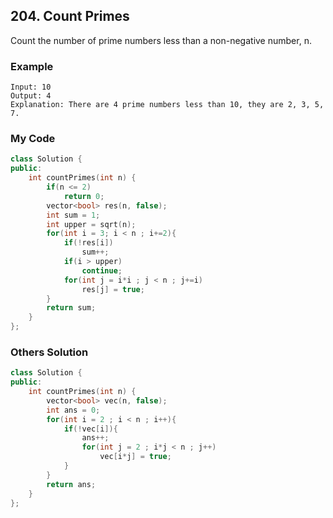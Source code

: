 ## 204. Count Primes

Count the number of prime numbers less than a non-negative number, n.


### Example

```
Input: 10
Output: 4
Explanation: There are 4 prime numbers less than 10, they are 2, 3, 5, 7.
```

### My Code
```c++
class Solution {
public:
    int countPrimes(int n) {
        if(n <= 2)
            return 0;
        vector<bool> res(n, false);
        int sum = 1;
        int upper = sqrt(n);
        for(int i = 3; i < n ; i+=2){
            if(!res[i])
                sum++;
            if(i > upper)
                continue;
            for(int j = i*i ; j < n ; j+=i)
                res[j] = true;
        }
        return sum;
    }
};
```


### Others Solution
```c++
class Solution {
public:
    int countPrimes(int n) {
        vector<bool> vec(n, false);
        int ans = 0;
        for(int i = 2 ; i < n ; i++){
            if(!vec[i]){
                ans++;
                for(int j = 2 ; i*j < n ; j++)
                    vec[i*j] = true;
            }
        }
        return ans;
    }
};
```

